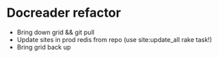 # Docreader refactor
- Bring down grid && git pull
- Update sites in prod redis from repo
  (use site:update_all rake task!)
- Bring grid back up
